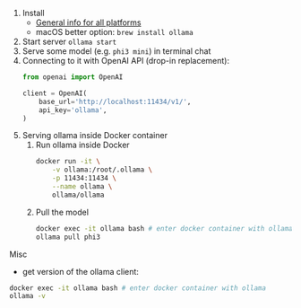 1. Install
   - [General info for all platforms](https://github.com/ollama/ollama#ollama)
   - macOS better option: `brew install ollama`
2. Start server `ollama start`
3. Serve some model (e.g. `phi3 mini`) in terminal chat
4. Connecting to it with OpenAI API (drop-in replacement):
    ```python
    from openai import OpenAI
    
    client = OpenAI(
        base_url='http://localhost:11434/v1/',
        api_key='ollama',
    )
    ```
5. Serving ollama inside Docker container
    1. Run ollama inside Docker
        ```bash
        docker run -it \
            -v ollama:/root/.ollama \
            -p 11434:11434 \
            --name ollama \
            ollama/ollama
        ```
    2. Pull the model
        ```bash
        docker exec -it ollama bash # enter docker container with ollama
        ollama pull phi3
        ```
       
Misc
- get version of the ollama client:
```bash
docker exec -it ollama bash # enter docker container with ollama
ollama -v
```